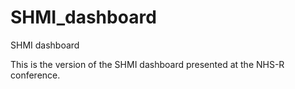 # SHMI_dashboard
SHMI dashboard

This is the version of the SHMI dashboard presented at the NHS-R conference.

